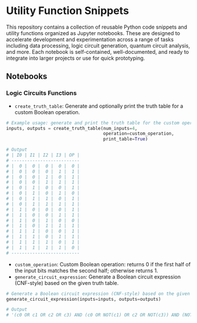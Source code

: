 # Utility Function Snippets

This repository contains a collection of reusable Python code snippets and utility functions organized as Jupyter notebooks. These are designed to accelerate development and experimentation across a range of tasks including data processing, logic circuit generation, quantum circuit analysis, and more. Each notebook is self-contained, well-documented, and ready to integrate into larger projects or use for quick prototyping.

## Notebooks

### Logic Circuits Functions

 - `create_truth_table`: Generate and optionally print the truth table for a custom Boolean operation.

```python
# Example usage: generate and print the truth table for the custom operation
inputs, outputs = create_truth_table(num_inputs=4,
                                     operation=custom_operation,
                                     print_table=True)

# Output
# | I0 | I1 | I2 | I3 | OP |
# --------------------------
# |  0 |  0 |  0 |  0 |  0 |
# |  0 |  0 |  0 |  1 |  1 |
# |  0 |  0 |  1 |  0 |  1 |
# |  0 |  0 |  1 |  1 |  1 |
# |  0 |  1 |  0 |  0 |  1 |
# |  0 |  1 |  0 |  1 |  0 |
# |  0 |  1 |  1 |  0 |  1 |
# |  0 |  1 |  1 |  1 |  1 |
# |  1 |  0 |  0 |  0 |  1 |
# |  1 |  0 |  0 |  1 |  1 |
# |  1 |  0 |  1 |  0 |  0 |
# |  1 |  0 |  1 |  1 |  1 |
# |  1 |  1 |  0 |  0 |  1 |
# |  1 |  1 |  0 |  1 |  1 |
# |  1 |  1 |  1 |  0 |  1 |
# |  1 |  1 |  1 |  1 |  0 |
# --------------------------
```

 - `custom_operation`: Custom Boolean operation: returns 0 if the first half of the input bits matches the second half; otherwise returns 1.
 - `generate_circuit_expression`: Generate a Boolean circuit expression (CNF-style) based on the given truth table.

```python
# Generate a Boolean circuit expression (CNF-style) based on the given truth table.
generate_circuit_expression(inputs=inputs, outputs=outputs)

# Output
# '(c0 OR c1 OR c2 OR c3) AND (c0 OR NOT(c1) OR c2 OR NOT(c3)) AND (NOT(c0) OR c1 OR NOT(c2) OR c3) AND (NOT(c0) OR NOT(c1) OR NOT(c2) OR NOT(c3))'
```